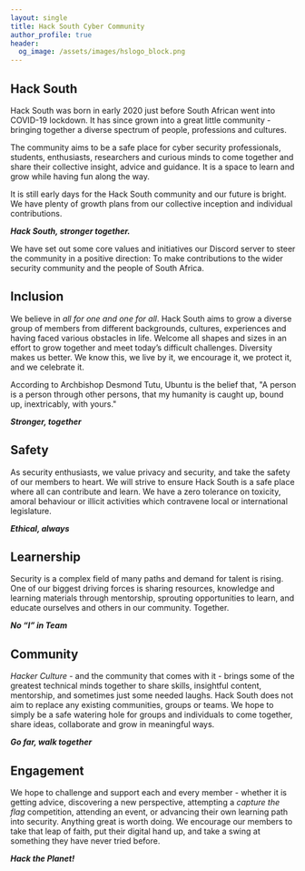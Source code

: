 ```yaml
---
layout: single
title: Hack South Cyber Community
author_profile: true
header:
  og_image: /assets/images/hslogo_block.png
---
```

## Hack South
Hack South was born in early 2020 just before South African went into COVID-19 lockdown. It has since grown into a great little community - bringing together a diverse spectrum of people, professions and cultures.

The community aims to be a safe place for cyber security professionals, students, enthusiasts, researchers and curious minds to come together and share their collective insight, advice and guidance. It is a space to learn and grow while having fun along the way.

It is still early days for the Hack South community and our future is bright. We have plenty of growth plans from our collective inception and individual contributions.

***Hack South, stronger together.***

We have set out some core values and initiatives our Discord server to steer the community in a positive direction: To make contributions to the wider security community and the people of South Africa.

## Inclusion
We believe in *all for one and one for all*. Hack South aims to grow a diverse group of members from different backgrounds, cultures, experiences and having faced various obstacles in life. Welcome all shapes and sizes in an effort to grow together and meet today’s difficult challenges. Diversity makes us better. We know this, we live by it, we encourage it, we protect it, and we celebrate it.

According to Archbishop Desmond Tutu, Ubuntu is the belief that,
"A person is a person through other persons, that my humanity is caught up, bound up, inextricably, with yours."

***Stronger, together***

## Safety
As security enthusiasts, we value privacy and security, and take the safety of our members to heart. We will strive to ensure Hack South is a safe place where all can contribute and learn. We have a zero tolerance on toxicity, amoral behaviour or illicit activities which contravene local or international legislature.

***Ethical, always***

## Learnership
Security is a complex field of many paths and demand for talent is rising. One of our biggest driving forces is sharing resources, knowledge and learning materials through mentorship, sprouting opportunities to learn, and educate ourselves and others in our community. Together.

***No “I” in Team***

## Community
*Hacker Culture* - and the community that comes with it - brings some of the greatest technical minds together to share skills, insightful content, mentorship, and sometimes just some needed laughs. Hack South does not aim to replace any existing communities, groups or teams. We hope to simply be a safe watering hole for groups and individuals to come together, share ideas, collaborate and grow in meaningful ways.

***Go far, walk together***

## Engagement
We hope to challenge and support each and every member - whether it is getting advice, discovering a new perspective, attempting a *capture the flag* competition, attending an event, or advancing their own learning path into security. Anything great is worth doing. We encourage our members to take that leap of faith, put their digital hand up, and take a swing at something they have never tried before.

***Hack the Planet!***